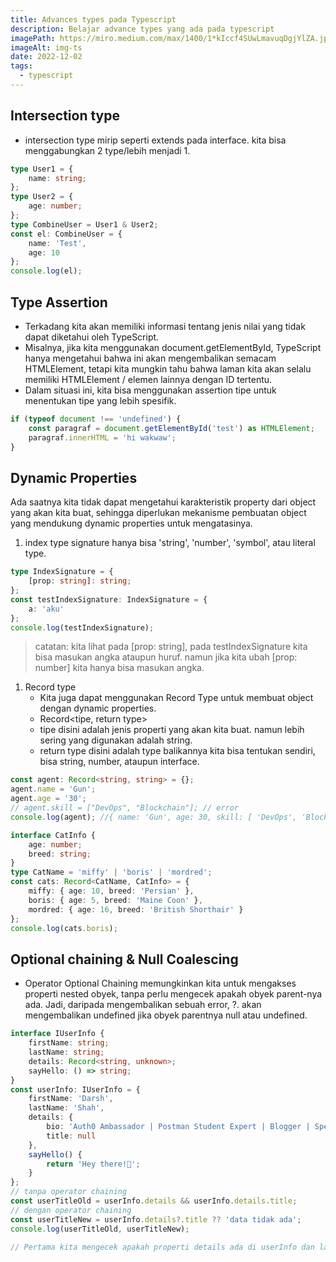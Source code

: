 ```yaml
---
title: Advances types pada Typescript
description: Belajar advance types yang ada pada typescript
imagePath: https://miro.medium.com/max/1400/1*kIccf4SUwLmavuqDgjYlZA.jpeg
imageAlt: img-ts
date: 2022-12-02
tags:
  - typescript
---
```


## Intersection type

- intersection type mirip seperti extends pada interface. kita bisa menggabungkan 2 type/lebih menjadi 1.

```ts
type User1 = {
	name: string;
};
type User2 = {
	age: number;
};
type CombineUser = User1 & User2;
const el: CombineUser = {
	name: 'Test',
	age: 10
};
console.log(el);
```

## Type Assertion

- Terkadang kita akan memiliki informasi tentang jenis nilai yang tidak dapat diketahui oleh TypeScript.
- Misalnya, jika kita menggunakan document.getElementById, TypeScript hanya mengetahui bahwa ini akan mengembalikan semacam HTMLElement, tetapi kita mungkin tahu bahwa laman kita akan selalu memiliki HTMLElement / elemen lainnya dengan ID tertentu.
- Dalam situasi ini, kita bisa menggunakan assertion tipe untuk menentukan tipe yang lebih spesifik.

```ts
if (typeof document !== 'undefined') {
	const paragraf = document.getElementById('test') as HTMLElement;
	paragraf.innerHTML = 'hi wakwaw';
}
```

## Dynamic Properties

Ada saatnya kita tidak dapat mengetahui karakteristik property dari object yang akan kita buat, sehingga diperlukan mekanisme pembuatan object yang mendukung dynamic properties untuk mengatasinya.

1. index type signature
   hanya bisa 'string', 'number', 'symbol', atau literal type.

```ts
type IndexSignature = {
	[prop: string]: string;
};
const testIndexSignature: IndexSignature = {
	a: 'aku'
};
console.log(testIndexSignature);
```

> catatan: kita lihat pada [prop: string], pada testIndexSignature kita bisa masukan angka ataupun huruf. namun jika kita ubah [prop: number] kita hanya bisa masukan angka.

1. Record type
   - Kita juga dapat menggunakan Record Type untuk membuat object dengan dynamic properties.
   - Record<tipe, return type>
   - tipe disini adalah jenis properti yang akan kita buat. namun lebih sering yang digunakan adalah string.
   - return type disini adalah type balikannya kita bisa tentukan sendiri, bisa string, number, ataupun interface.

```ts
const agent: Record<string, string> = {};
agent.name = 'Gun';
agent.age = '30';
// agent.skill = ["DevOps", "Blockchain"]; // error
console.log(agent); //{ name: 'Gun', age: 30, skill: [ 'DevOps', 'Blockchain' ] }

interface CatInfo {
	age: number;
	breed: string;
}
type CatName = 'miffy' | 'boris' | 'mordred';
const cats: Record<CatName, CatInfo> = {
	miffy: { age: 10, breed: 'Persian' },
	boris: { age: 5, breed: 'Maine Coon' },
	mordred: { age: 16, breed: 'British Shorthair' }
};
console.log(cats.boris);
```

## Optional chaining & Null Coalescing

- Operator Optional Chaining memungkinkan kita untuk mengakses properti nested obyek, tanpa perlu mengecek apakah obyek parent-nya ada. Jadi, daripada mengembalikan sebuah error, ?. akan mengembalikan undefined jika obyek parentnya null atau undefined.

```ts
interface IUserInfo {
	firstName: string;
	lastName: string;
	details: Record<string, unknown>;
	sayHello: () => string;
}
const userInfo: IUserInfo = {
	firstName: 'Darsh',
	lastName: 'Shah',
	details: {
		bio: 'Auth0 Ambassador | Postman Student Expert | Blogger | Speaker',
		title: null
	},
	sayHello() {
		return 'Hey there!👋';
	}
};
// tanpa operator chaining
const userTitleOld = userInfo.details && userInfo.details.title;
// dengan operator chaining
const userTitleNew = userInfo.details?.title ?? 'data tidak ada';
console.log(userTitleOld, userTitleNew);

// Pertama kita mengecek apakah properti details ada di userInfo dan lalu kita assign title kedalam userTitle jika ia ada. Jika tidak, userTitle akan undefined.
```
